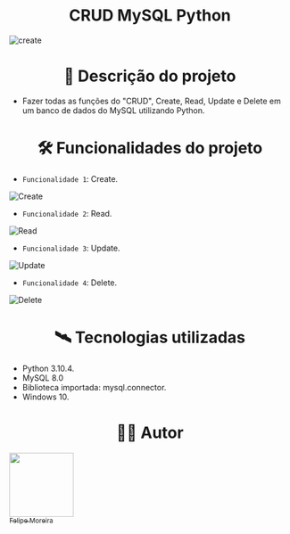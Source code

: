 # <h1 align="center">CRUD MySQL Python</h1>

![create](https://user-images.githubusercontent.com/104744113/173662387-057a133a-0aaa-4f97-9f3f-327b922094f5.gif)

# <h1 align="center"> 🧾 Descrição do projeto</h1>

- Fazer todas as funções do "CRUD", Create, Read, Update e Delete em um banco de dados do MySQL utilizando Python.

# <h1 align="center"> 🛠 Funcionalidades do projeto</h1>

- `Funcionalidade 1`: Create.

![Create](https://user-images.githubusercontent.com/104744113/173686227-469b4cc3-5049-4725-8e02-23f1fb22b7a4.gif)

- `Funcionalidade 2`: Read.

![Read](https://user-images.githubusercontent.com/104744113/173688730-a1a61af9-6633-465a-9e79-19c4d4eef3ac.gif)

- `Funcionalidade 3`: Update.

![Update](https://user-images.githubusercontent.com/104744113/173693777-e4b9a2b9-ee6b-4945-9bd3-9e1c0831a1b0.gif)

- `Funcionalidade 4`: Delete.

![Delete](https://user-images.githubusercontent.com/104744113/173695309-39856b1a-1732-44da-bcd5-42bbbc3f51ce.gif)

# <h1 align="center">🛰️ Tecnologias utilizadas</h1>
- Python 3.10.4.
- MySQL 8.0
- Biblioteca importada: mysql.connector.
- Windows 10.

# <h1 align="center">👨‍💻 Autor</h1>

 [<img src="https://avatars.githubusercontent.com/u/104744113?v=4" width=115><br><sub>Felipe Moreira</sub>](https://github.com/FelipeM0reira) 
